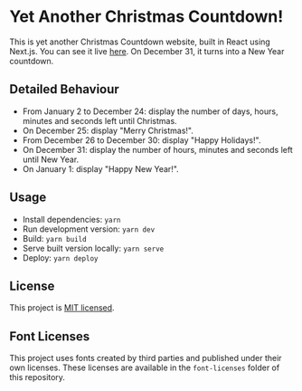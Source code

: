 # Yet Another Christmas Countdown!

This is yet another Christmas Countdown website, built in React using Next.js. You can see it live [here](https://yetanotherchristmascountdown.com).
On December 31, it turns into a New Year countdown.

## Detailed Behaviour

* From January 2 to December 24: display the number of days, hours, minutes and seconds left until Christmas.
* On December 25: display "Merry Christmas!".
* From December 26 to December 30: display "Happy Holidays!".
* On December 31: display the number of hours, minutes and seconds left until New Year.
* On January 1: display "Happy New Year!".

## Usage

* Install dependencies: `yarn`
* Run development version: `yarn dev`
* Build: `yarn build`
* Serve built version locally: `yarn serve`
* Deploy: `yarn deploy`

## License

This project is [MIT licensed](https://github.com/plbrault/christmas-countdown/blob/main/LICENSE.txt).

## Font Licenses

This project uses fonts created by third parties and published under their own licenses. These licenses are available in the `font-licenses` folder of this repository.